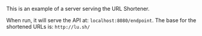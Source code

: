 This is an example of a server serving the URL Shortener.

When run, it will serve the API at:
`localhost:8080/endpoint`.
The base for the shortened URLs is: 
`http://lu.sh/`
